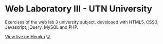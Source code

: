 # Web Laboratory III - UTN University
Exercises of the web lab 3 university subject, developed with HTML5, CSS3, Javascript, jQuery, MySQL and PHP. 

[View live on Heroku](http://cappabianca-lab3.herokuapp.com) :computer:
